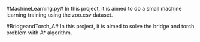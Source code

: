#MachineLearning.py#
In this project, it is aimed to do a small machine learning training using the zoo.csv dataset.

#BridgeandTorch_A#
In this project, it is aimed to solve the bridge and torch problem with A* algorithm.